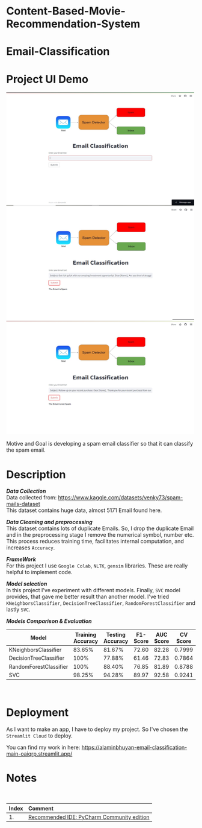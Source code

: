 # Content-Based-Movie-Recommendation-System
# Email-Classification

# Project UI Demo

<p float="left">
  <img src="https://github.com/alaminbhuyan/Email-Classification/blob/master/images/readme%20image/Screenshot_1.jpg" width="500px" height='300px'/>
  <img src="https://github.com/alaminbhuyan/Email-Classification/blob/master/images/readme%20image/Screenshot_2.jpg" width="500px" height='300px'/> 
  <img src="https://github.com/alaminbhuyan/Email-Classification/blob/master/images/readme%20image/Screenshot_3.jpg" width="500px" height='300px'/> 
</p>

Motive and Goal is developing a spam email classifier so that it can classify the spam email.

# Description

  ***Data Collection***<br/>
  Data collected from: https://www.kaggle.com/datasets/venky73/spam-mails-dataset </br>
  This dataset contains huge data, almost 5171 Email found here.<br>

  ***Data Cleaning and preprocessing***<br/>
  This dataset contains lots of duplicate Emails. So, I drop the duplicate Email and in the preprocessing stage I remove the numerical symbol, number etc. This process reduces training time, facilitates 
  internal computation, and increases `Accuracy`.
  
  ***FrameWork***<br/>
  For this project I use `Google Colab`, `NLTK`, `gensim` libraries. These are really helpful to implement code.
  
  ***Model selection***<br/>
  In this project I've experiment with different models. Finally, `SVC` model provides, that gave me better result than another model.
  I've tried `KNeighborsClassifier`, `DecisionTreeClassifier`, `RandomForestClassifier` and lastly `SVC`.<br>

  ***Models Comparison & Evaluation***</br>

  |   Model       | Training Accuracy|  Testing Accuracy| F1-Score| AUC Score| CV Score|
  |---------------|-------------|-------------|-------------|-------------|-------------|
  | KNeighborsClassifier	      |      83.65%    | 81.67%|   72.60|82.28|0.7999|
  | DecisionTreeClassifier      |      100%    | 77.88%|61.46|72.83|0.7864|
  | RandomForestClassifier      |      100%    | 88.40%|76.85|81.89	|0.8788|
  |SVC                          |      98.25%    | 94.28%|89.97|92.58	|0.9241|
  <br>
  

# Deployment
As I want to make an app, I have to deploy my project. So I've chosen the `Streamlit Cloud` to deploy.

You can find my work in here: https://alaminbhuyan-email-classification-main-oaiqrp.streamlit.app/

# Notes
</br>

|Index|Comment|
|:---|:---|
|1.|[Recommended IDE: PyCharm Community edition](https://www.jetbrains.com/pycharm/download/)|
